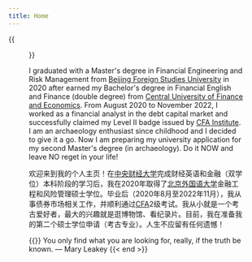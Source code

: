 ```yaml
---
title: Home
---
```


{{<figure src="https://hellenshengfy.github.io/Cover pic.jpg" title="At the Archaeological Park of Pompeii (庞贝古城) in 2018 " width="450">}}

I graduated with a Master's degree in Financial Engineering and Risk Management from [Beijing Foreign Studies University](http://en.bfsu.edu.cn/) in 2020 after earned my Bachelor's degree in Financial English and Finance (double degree) from [Central University of Finance and Economics](http://en.cufe.edu.cn/). From August 2020 to November 2022, I worked as a financial analyst in the debt capital market and successfully claimed my Level II badge issued by [CFA Institute](https://www.cfainstitute.org/). I am an archaeology enthusiast since childhood and I decided to give it a go. Now I am preparing my university application for my second Master's degree (in archaeology). Do it NOW and leave NO reget in your life! 

欢迎来到我的个人主页！在[中央财经大学](http://en.cufe.edu.cn/)完成财经英语和金融（双学位）本科阶段的学习后，我在2020年取得了[北京外国语大学](http://en.bfsu.edu.cn/)金融工程和风险管理硕士学位。毕业后（2020年8月至2022年11月），我从事债券市场相关工作，并顺利通过[CFA](https://www.cfainstitute.org/)2级考试。我从小就是一个考古爱好者，最大的兴趣就是逛博物馆、看纪录片。目前，我在准备我的第二个硕士学位申请（考古专业）。人生不应留有任何遗憾！

{{<block class="reminder" >}}
You only find what you are looking for, really, if the truth be known. — Mary Leakey 
{{< end >}}
